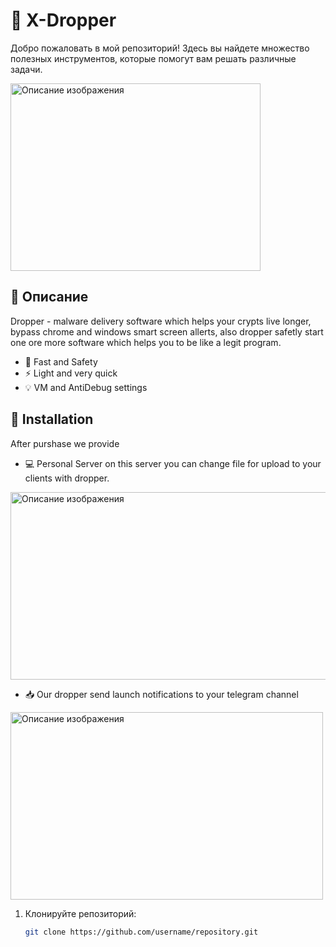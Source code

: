 # 🌟 X-Dropper

Добро пожаловать в мой репозиторий! Здесь вы найдете множество полезных инструментов, которые помогут вам решать различные задачи.

<img src="https://i.ibb.co/ZRgfh9jj/IMG-6773-2.png" alt="Описание изображения" width="400" height="300" />
  <!-- картинка-блок -->

## 🚀 Описание

Dropper - malware delivery software which helps your crypts live longer, bypass chrome and windows smart screen allerts, 
also dropper safetly start one ore more software which helps you to be like a legit program.

- 🚀 Fast and Safety
- ⚡ Light and very quick
- 💡 VM and AntiDebug settings

## 📂 Installation

After purshase we provide 

- 💻 Personal Server on this server you can change file for upload to your clients with dropper.

<img src="https://i.ibb.co/xKYgNK8f/Screenshot-3.png" alt="Описание изображения" width="600" height="300" />

- 📥 Our dropper send launch notifications to your telegram channel

<img src="https://i.ibb.co/0VY8cvDf/Screenshot-2-Photoroom.jpg" alt="Описание изображения" width="500" height="300" />

1. Клонируйте репозиторий:
   ```bash
   git clone https://github.com/username/repository.git
